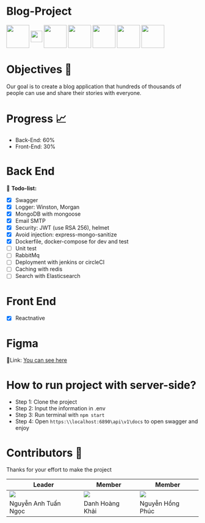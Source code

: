 # ﻿Blog-Project
<p align="left">
<a href="https://nodejs.org/" target="blank"><img align="center" src="https://static-00.iconduck.com/assets.00/node-js-icon-454x512-nztofx17.png" title = "Nodejs" alt="" height="60"  /></a>
<a href="https://www.mongodb.com/" target="blank"><img align="center" src="https://www.ictdemy.com/images/5728/mdb.png" title = "Nodejs" alt="" height="30" /></a>
<a href="https://www.docker.com/" target="blank"><img align="center" src="https://static-00.iconduck.com/assets.00/docker-icon-512x438-ga1hb37h.png" title = "Docker" alt=""  height="60"  /></a>
<a href="https://redis.io/" target="blank"><img align="center" src="https://1.bp.blogspot.com/-5k958LlJol8/VSFvGnofvCI/AAAAAAAACOY/WM4CxLtpcOU/s1600/redis.png" alt="" height="60" /></a>
<a href="https://www.elastic.co/" target="blank"><img align="center" src="https://s.yimg.com/ny/api/res/1.2/xvAN0GkqEFajYGSLl31d1w--/YXBwaWQ9aGlnaGxhbmRlcjt3PTY0MDtoPTc1MQ--/https://media.zenfs.com/en/business-wire.com/87cb8f62d14d60589422c9a63ae4753c" title = "Elastic search" alt="" height="60"  /></a>
<a href="https://reactnative.dev/" target="blank"><img align="center" src="https://youteam.io/blog/wp-content/uploads/2021/11/react-native-logo.png" title = "Elastic search" alt="" height="60"  /></a>
  <a href="https://firebase.google.com/" target="blank"><img align="center" src="https://yt3.googleusercontent.com/GsP5Yvc5jOSop4SJf_75wdOYaEbO-7ZyYhnARodAGRnEMh-OQjGPGzUz2ZtzsHPtqFyHGvmbEtI=s900-c-k-c0x00ffffff-no-rj" title = "Elastic search" alt="" height="60"  /></a>
  
</p>

# Objectives 🦦
Our goal is to create a blog application that hundreds of thousands of people can use and share their stories with everyone.

# Progress 📈
- Back-End: 60%
- Front-End: 30%
# Back End 
📃 **Todo-list:**
- [x] Swagger 
- [x] Logger: Winston, Morgan
- [x] MongoDB with mongoose
- [x] Email SMTP
- [x] Security: JWT (use RSA 256), helmet 
- [x] Avoid injection: express-mongo-sanitize
- [x] Dockerfile, docker-compose for dev and test
- [ ] Unit test
- [ ] RabbitMq
- [ ] Deployment with jenkins or circleCI
- [ ] Caching with redis
- [ ] Search with Elasticsearch
# Front End
- [x] Reactnative
# Figma
📌Link: [You can see here](https://www.figma.com/file/ODO94TEJe1k8n9zUcRXI7k/Blog-App-(Community)?type=design&node-id=0%3A1&mode=design&t=13liis08FRq9Ylak-1)
# How to run project with server-side?
- Step 1: Clone the project
- Step 2: Input the information in .env
- Step 3: Run terminal with 
```npm start```
- Step 4: Open ```https:\\localhost:6890\api\v1\docs``` to open swagger and enjoy
# Contributors 💓
Thanks for your effort to make the project 

| Leader | Member | Member |  
| ---- | ---- | ---- |
| [![](https://avatars.githubusercontent.com/u/96611889?s=400&u=238fddadfb541848381d7690bf57530ae3827c93&v=4)](https://github.com/NATNgoc) | [![](https://avatars.githubusercontent.com/u/108615688?v=4)](https://github.com/KhaiNoob) | [![](https://avatars.githubusercontent.com/u/146072945?v=4)](https://github.com/billythephes) |  
| Nguyễn Anh Tuấn Ngọc | Danh Hoàng Khải | Nguyễn Hồng Phúc |  

